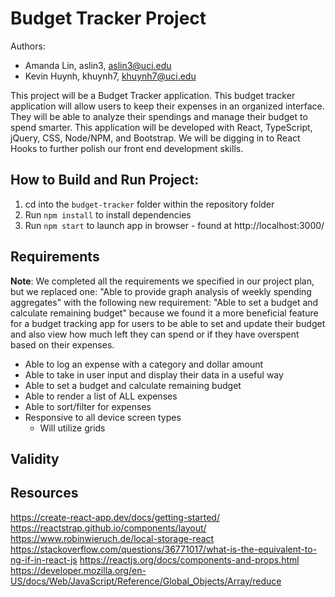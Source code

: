 # Budget Tracker Project

Authors:
- Amanda Lin, aslin3, aslin3@uci.edu
- Kevin Huynh, khuynh7, khuynh7@uci.edu

This project will be a Budget Tracker application. This budget tracker application will allow users to keep their expenses in an organized interface. They will be able to analyze their spendings and manage their budget to spend smarter. This application will be developed with React, TypeScript, jQuery, CSS, Node/NPM, and Bootstrap. We will be digging in to React Hooks to further polish our front end development skills. 


## How to Build and Run Project:
1. cd into the `budget-tracker` folder within the repository folder
2. Run `npm install` to install dependencies
3. Run `npm start` to launch app in browser - found at http://localhost:3000/


## Requirements 
**Note**: We completed all the requirements we specified in our project plan, but we replaced one: "Able to provide graph analysis of weekly spending aggregates" with the following new requirement: "Able to set a budget and calculate remaining budget" because we found it a more beneficial feature for a budget tracking app for users to be able to set and update their budget and also view how much left they can spend or if they have overspent based on their expenses.

- Able to log an expense with a category and dollar amount
- Able to take in user input and display their data in a useful way
- Able to set a budget and calculate remaining budget
- Able to render a list of ALL expenses
- Able to sort/filter for expenses
- Responsive to all device screen types
  - Will utilize grids
  
 ## Validity
 
 ## Resources
 https://create-react-app.dev/docs/getting-started/
 https://reactstrap.github.io/components/layout/
 https://www.robinwieruch.de/local-storage-react
 https://stackoverflow.com/questions/36771017/what-is-the-equivalent-to-ng-if-in-react-js
 https://reactjs.org/docs/components-and-props.html
 https://developer.mozilla.org/en-US/docs/Web/JavaScript/Reference/Global_Objects/Array/reduce
 
